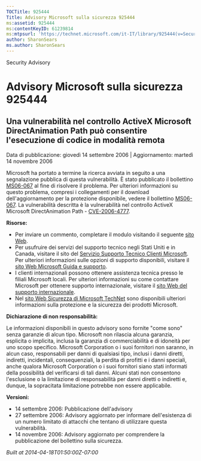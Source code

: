 ```yaml
---
TOCTitle: 925444
Title: Advisory Microsoft sulla sicurezza 925444
ms:assetid: 925444
ms:contentKeyID: 61239814
ms:mtpsurl: 'https://technet.microsoft.com/it-IT/library/925444(v=Security.10)'
author: SharonSears
ms.author: SharonSears
---
```


Security Advisory

Advisory Microsoft sulla sicurezza 925444
=========================================

Una vulnerabilità nel controllo ActiveX Microsoft DirectAnimation Path può consentire l'esecuzione di codice in modalità remota
-------------------------------------------------------------------------------------------------------------------------------

Data di pubblicazione: giovedì 14 settembre 2006 | Aggiornamento: martedì 14 novembre 2006

Microsoft ha portato a termine la ricerca avviata in seguito a una segnalazione pubblica di questa vulnerabilità. È stato pubblicato il bollettino [MS06-067](http://technet.microsoft.com/security/bulletin/ms06-067) al fine di risolvere il problema. Per ulteriori informazioni su questo problema, compresi i collegamenti per il download dell'aggiornamento per la protezione disponibile, vedere il bollettino [MS06-067](http://technet.microsoft.com/security/bulletin/ms06-067). La vulnerabilità descritta è la vulnerabilità nel controllo ActiveX Microsoft DirectAnimation Path - [CVE-2006-4777](http://www.cve.mitre.org/cgi-bin/cvename.cgi?name=cve-2006-4777).

**Risorse:**

-   Per inviare un commento, completare il modulo visitando il seguente [sito Web](https://support.microsoft.com/common/survey.aspx?scid=sw;en;1257&amp;showpage=1&amp;ws=technet&amp;sd=tech).
-   Per usufruire dei servizi del supporto tecnico negli Stati Uniti e in Canada, visitare il sito del [Servizio Supporto Tecnico Clienti Microsoft](http://go.microsoft.com/fwlink/?linkid=21131). Per ulteriori informazioni sulle opzioni di supporto disponibili, visitare il [sito Web Microsoft Guida e supporto](http://support.microsoft.com/).
-   I clienti internazionali possono ottenere assistenza tecnica presso le filiali Microsoft locali. Per ulteriori informazioni su come contattare Microsoft per ottenere supporto internazionale, visitare il [sito Web del supporto internazionale](http://go.microsoft.com/fwlink/?linkid=21155).
-   Nel [sito Web Sicurezza di Microsoft TechNet](http://www.microsoft.com/italy/technet/security/default.mspx) sono disponibili ulteriori informazioni sulla protezione e la sicurezza dei prodotti Microsoft.

**Dichiarazione di non responsabilità:**

Le informazioni disponibili in questo advisory sono fornite "come sono" senza garanzie di alcun tipo. Microsoft non rilascia alcuna garanzia, esplicita o implicita, inclusa la garanzia di commerciabilità e di idoneità per uno scopo specifico. Microsoft Corporation o i suoi fornitori non saranno, in alcun caso, responsabili per danni di qualsiasi tipo, inclusi i danni diretti, indiretti, incidentali, consequenziali, la perdita di profitti e i danni speciali, anche qualora Microsoft Corporation o i suoi fornitori siano stati informati della possibilità del verificarsi di tali danni. Alcuni stati non consentono l'esclusione o la limitazione di responsabilità per danni diretti o indiretti e, dunque, la sopracitata limitazione potrebbe non essere applicabile.

**Versioni:**

-   14 settembre 2006: Pubblicazione dell'advisory
-   27 settembre 2006: Advisory aggiornato per informare dell'esistenza di un numero limitato di attacchi che tentano di utilizzare questa vulnerabilità.
-   14 novembre 2006: Advisory aggiornato per comprendere la pubblicazione del bollettino sulla sicurezza.

*Built at 2014-04-18T01:50:00Z-07:00*

